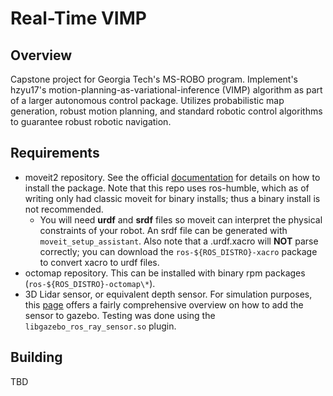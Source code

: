 # Real-Time VIMP
## Overview
Capstone project for Georgia Tech's MS-ROBO program. Implement's hzyu17's motion-planning-as-variational-inference (VIMP) algorithm as part of a larger autonomous control package. Utilizes probabilistic map generation, robust motion planning, and standard robotic control algorithms to guarantee robust robotic navigation.
## Requirements
 - moveit2 repository. See the official [documentation](https://moveit.picknik.ai/main/doc/tutorials/getting_started/getting_started.html) for details on how to install the package. Note that this repo uses ros-humble, which as of writing only had classic moveit for binary installs; thus a binary install is not recommended.
   * You will need **urdf** and **srdf** files so moveit can interpret the physical constraints of your robot. An srdf file can be generated with `moveit_setup_assistant`. Also note that a .urdf.xacro will **NOT** parse correctly; you can download the `ros-${ROS_DISTRO}-xacro` package to convert xacro to urdf files.
 - octomap repository. This can be installed with binary rpm packages (`ros-${ROS_DISTRO}-octomap\*`).
 - 3D Lidar sensor, or equivalent depth sensor. For simulation purposes, this [page](https://www.cplusgears.com/lesson-5-adding-a-lidar.html) offers a fairly comprehensive overview on how to add the sensor to gazebo. Testing was done using the `libgazebo_ros_ray_sensor.so` plugin.
## Building
TBD
